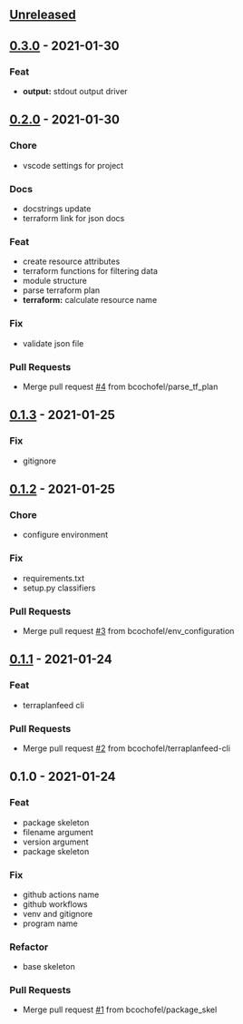 
<a name="unreleased"></a>
## [Unreleased]


<a name="0.3.0"></a>
## [0.3.0] - 2021-01-30
### Feat
- **output:** stdout output driver


<a name="0.2.0"></a>
## [0.2.0] - 2021-01-30
### Chore
- vscode settings for project

### Docs
- docstrings update
- terraform link for json docs

### Feat
- create resource attributes
- terraform functions for filtering data
- module structure
- parse terraform plan
- **terraform:** calculate resource name

### Fix
- validate json file

### Pull Requests
- Merge pull request [#4](https://github.com/bcochofel/terraplanfeed/issues/4) from bcochofel/parse_tf_plan


<a name="0.1.3"></a>
## [0.1.3] - 2021-01-25
### Fix
- gitignore


<a name="0.1.2"></a>
## [0.1.2] - 2021-01-25
### Chore
- configure environment

### Fix
- requirements.txt
- setup.py classifiers

### Pull Requests
- Merge pull request [#3](https://github.com/bcochofel/terraplanfeed/issues/3) from bcochofel/env_configuration


<a name="0.1.1"></a>
## [0.1.1] - 2021-01-24
### Feat
- terraplanfeed cli

### Pull Requests
- Merge pull request [#2](https://github.com/bcochofel/terraplanfeed/issues/2) from bcochofel/terraplanfeed-cli


<a name="0.1.0"></a>
## 0.1.0 - 2021-01-24
### Feat
- package skeleton
- filename argument
- version argument
- package skeleton

### Fix
- github actions name
- github workflows
- venv and gitignore
- program name

### Refactor
- base skeleton

### Pull Requests
- Merge pull request [#1](https://github.com/bcochofel/terraplanfeed/issues/1) from bcochofel/package_skel


[Unreleased]: https://github.com/bcochofel/terraplanfeed/compare/0.3.0...HEAD
[0.3.0]: https://github.com/bcochofel/terraplanfeed/compare/0.2.0...0.3.0
[0.2.0]: https://github.com/bcochofel/terraplanfeed/compare/0.1.3...0.2.0
[0.1.3]: https://github.com/bcochofel/terraplanfeed/compare/0.1.2...0.1.3
[0.1.2]: https://github.com/bcochofel/terraplanfeed/compare/0.1.1...0.1.2
[0.1.1]: https://github.com/bcochofel/terraplanfeed/compare/0.1.0...0.1.1
